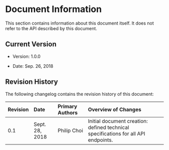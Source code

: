 # Document Information

This section contains information about this document itself.
It does not refer to the API described by this document.

## Current Version

  * Version: 1.0.0
  
  * Date: Sep. 26, 2018

## Revision History

The following changelog contains the revision history of this document:

| Revision | Date | Primary Authors | Overview of Changes |
| :--- | :--- | :--- | :--- |
| 0.1 | Sept. 28, 2018 | Philip Choi | Initial document creation: defined technical specifications for all API endpoints. |
